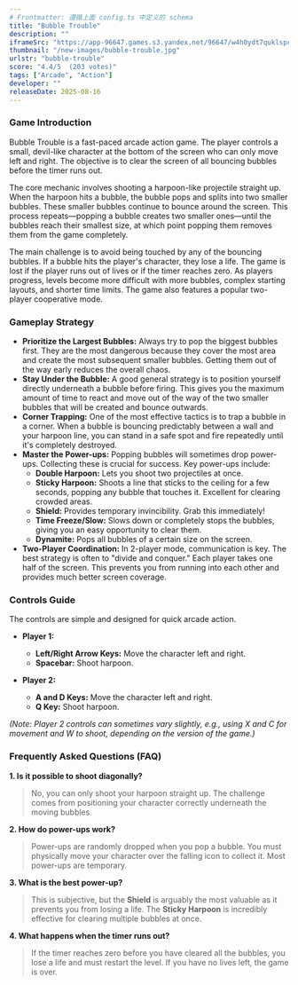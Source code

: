 ```yaml
---
# Frontmatter: 遵循上面 config.ts 中定义的 schema
title: "Bubble Trouble"
description: ""
iframeSrc: "https://app-96647.games.s3.yandex.net/96647/w4h0ydt7quklspc0jxwg9kauaiii2lnx/index.html"
thumbnail: "/new-images/bubble-trouble.jpg"
urlstr: "bubble-trouble"
score: "4.4/5  (203 votes)"
tags: ["Arcade", "Action"]
developer: ""
releaseDate: 2025-08-16
---
```





### Game Introduction

Bubble Trouble is a fast-paced arcade action game. The player controls a small, devil-like character at the bottom of the screen who can only move left and right. The objective is to clear the screen of all bouncing bubbles before the timer runs out.

The core mechanic involves shooting a harpoon-like projectile straight up. When the harpoon hits a bubble, the bubble pops and splits into two smaller bubbles. These smaller bubbles continue to bounce around the screen. This process repeats—popping a bubble creates two smaller ones—until the bubbles reach their smallest size, at which point popping them removes them from the game completely.

The main challenge is to avoid being touched by any of the bouncing bubbles. If a bubble hits the player's character, they lose a life. The game is lost if the player runs out of lives or if the timer reaches zero. As players progress, levels become more difficult with more bubbles, complex starting layouts, and shorter time limits. The game also features a popular two-player cooperative mode.

### Gameplay Strategy

-   **Prioritize the Largest Bubbles:** Always try to pop the biggest bubbles first. They are the most dangerous because they cover the most area and create the most subsequent smaller bubbles. Getting them out of the way early reduces the overall chaos.
-   **Stay Under the Bubble:** A good general strategy is to position yourself directly underneath a bubble before firing. This gives you the maximum amount of time to react and move out of the way of the two smaller bubbles that will be created and bounce outwards.
-   **Corner Trapping:** One of the most effective tactics is to trap a bubble in a corner. When a bubble is bouncing predictably between a wall and your harpoon line, you can stand in a safe spot and fire repeatedly until it's completely destroyed.
-   **Master the Power-ups:** Popping bubbles will sometimes drop power-ups. Collecting these is crucial for success. Key power-ups include:
    -   **Double Harpoon:** Lets you shoot two projectiles at once.
    -   **Sticky Harpoon:** Shoots a line that sticks to the ceiling for a few seconds, popping any bubble that touches it. Excellent for clearing crowded areas.
    -   **Shield:** Provides temporary invincibility. Grab this immediately!
    -   **Time Freeze/Slow:** Slows down or completely stops the bubbles, giving you an easy opportunity to clear them.
    -   **Dynamite:** Pops all bubbles of a certain size on the screen.
-   **Two-Player Coordination:** In 2-player mode, communication is key. The best strategy is often to "divide and conquer." Each player takes one half of the screen. This prevents you from running into each other and provides much better screen coverage.

### Controls Guide

The controls are simple and designed for quick arcade action.

-   **Player 1:**
    -   **Left/Right Arrow Keys:** Move the character left and right.
    -   **Spacebar:** Shoot harpoon.

-   **Player 2:**
    -   **A and D Keys:** Move the character left and right.
    -   **Q Key:** Shoot harpoon.

*(Note: Player 2 controls can sometimes vary slightly, e.g., using X and C for movement and W to shoot, depending on the version of the game.)*

### Frequently Asked Questions (FAQ)

**1. Is it possible to shoot diagonally?**
> No, you can only shoot your harpoon straight up. The challenge comes from positioning your character correctly underneath the moving bubbles.

**2. How do power-ups work?**
> Power-ups are randomly dropped when you pop a bubble. You must physically move your character over the falling icon to collect it. Most power-ups are temporary.

**3. What is the best power-up?**
> This is subjective, but the **Shield** is arguably the most valuable as it prevents you from losing a life. The **Sticky Harpoon** is incredibly effective for clearing multiple bubbles at once.

**4. What happens when the timer runs out?**
> If the timer reaches zero before you have cleared all the bubbles, you lose a life and must restart the level. If you have no lives left, the game is over.

